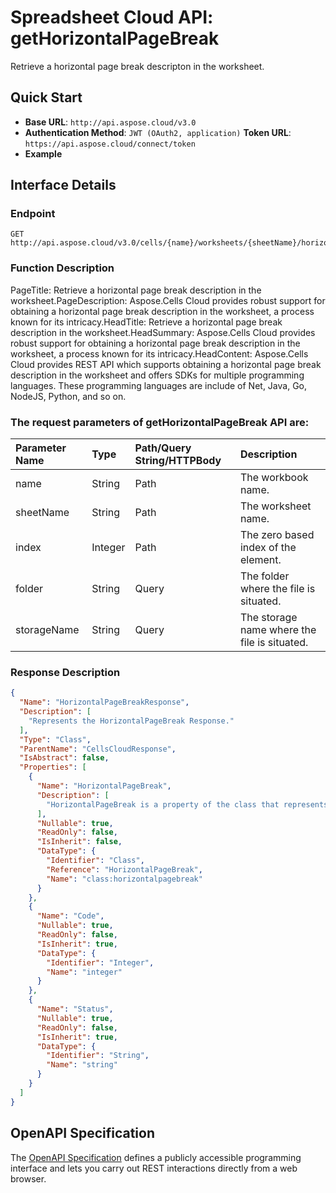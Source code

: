 # **Spreadsheet Cloud API: getHorizontalPageBreak**

Retrieve a horizontal page break descripton in the worksheet. 


## **Quick Start**

- **Base URL**: `http://api.aspose.cloud/v3.0`
- **Authentication Method**: `JWT (OAuth2, application)`  **Token URL**: `https://api.aspose.cloud/connect/token`
- **Example** 

## **Interface Details**

### **Endpoint** 

```
GET http://api.aspose.cloud/v3.0/cells/{name}/worksheets/{sheetName}/horizontalpagebreaks/{index}
```
### **Function Description**
PageTitle: Retrieve a horizontal page break description in the worksheet.PageDescription: Aspose.Cells Cloud provides robust support for obtaining a horizontal page break description in the worksheet, a process known for its intricacy.HeadTitle: Retrieve a horizontal page break description in the worksheet.HeadSummary: Aspose.Cells Cloud provides robust support for obtaining a horizontal page break description in the worksheet, a process known for its intricacy.HeadContent: Aspose.Cells Cloud provides REST API which supports obtaining a horizontal page break description in the worksheet and offers SDKs for multiple programming languages. These programming languages are include of Net, Java, Go, NodeJS, Python, and so on.

### The request parameters of **getHorizontalPageBreak** API are: 

| Parameter Name | Type | Path/Query String/HTTPBody | Description | 
| :- | :- | :- |:- | 
|name|String|Path|The workbook name.|
|sheetName|String|Path|The worksheet name.|
|index|Integer|Path|The zero based index of the element.|
|folder|String|Query|The folder where the file is situated.|
|storageName|String|Query|The storage name where the file is situated.|

### **Response Description**
```json
{
  "Name": "HorizontalPageBreakResponse",
  "Description": [
    "Represents the HorizontalPageBreak Response."
  ],
  "Type": "Class",
  "ParentName": "CellsCloudResponse",
  "IsAbstract": false,
  "Properties": [
    {
      "Name": "HorizontalPageBreak",
      "Description": [
        "HorizontalPageBreak is a property of the class that represents a horizontal page break."
      ],
      "Nullable": true,
      "ReadOnly": false,
      "IsInherit": false,
      "DataType": {
        "Identifier": "Class",
        "Reference": "HorizontalPageBreak",
        "Name": "class:horizontalpagebreak"
      }
    },
    {
      "Name": "Code",
      "Nullable": true,
      "ReadOnly": false,
      "IsInherit": true,
      "DataType": {
        "Identifier": "Integer",
        "Name": "integer"
      }
    },
    {
      "Name": "Status",
      "Nullable": true,
      "ReadOnly": false,
      "IsInherit": true,
      "DataType": {
        "Identifier": "String",
        "Name": "string"
      }
    }
  ]
}
```


## OpenAPI Specification

The [OpenAPI Specification](https://reference.aspose.cloud/cells/#/PageBreaksController/GetHorizontalPageBreak) defines a publicly accessible programming interface and lets you carry out REST interactions directly from a web browser.
